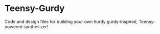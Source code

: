 # Teensy-Gurdy
Code and design files for building your own hurdy gurdy-inspired, Teensy-powered synthesizer!
